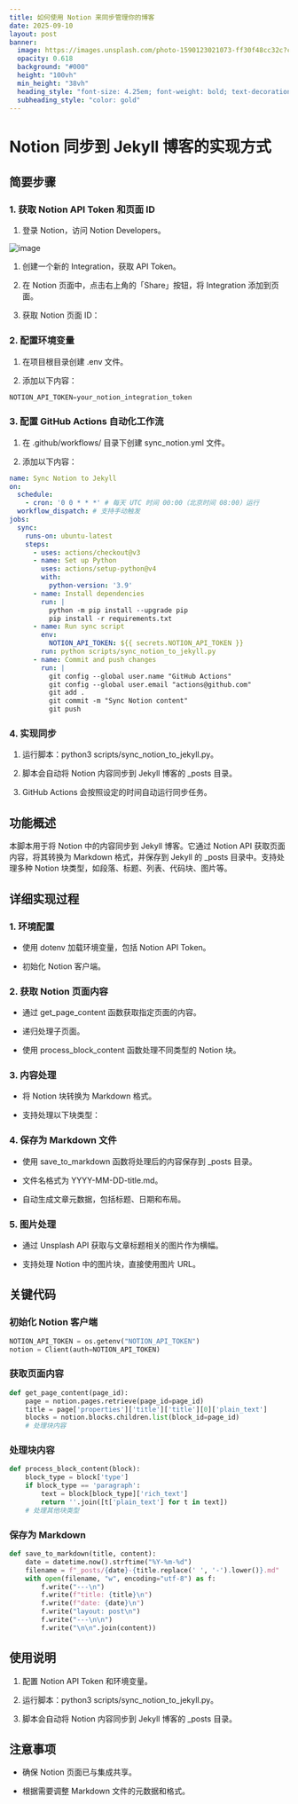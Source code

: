 ```yaml
---
title: 如何使用 Notion 来同步管理你的博客
date: 2025-09-10
layout: post
banner:
  image: https://images.unsplash.com/photo-1590123021073-ff30f48cc32c?crop=entropy&cs=tinysrgb&fit=max&fm=jpg&ixid=M3w2OTIwMzJ8MHwxfHJhbmRvbXx8fHx8fHx8fDE3NTc1MzU3MTh8&ixlib=rb-4.1.0&q=80&w=1080
  opacity: 0.618
  background: "#000"
  height: "100vh"
  min_height: "38vh"
  heading_style: "font-size: 4.25em; font-weight: bold; text-decoration: underline"
  subheading_style: "color: gold"
---
```


# Notion 同步到 Jekyll 博客的实现方式

## 简要步骤

### 1. 获取 Notion API Token 和页面 ID

1. 登录 Notion，访问 Notion Developers。

![image](https://prod-files-secure.s3.us-west-2.amazonaws.com/a7a0cc5a-89b9-4cda-8686-1fba0ca52f40/d19c1afe-dea5-4312-9333-786b0ba83054/image.png?X-Amz-Algorithm=AWS4-HMAC-SHA256&X-Amz-Content-Sha256=UNSIGNED-PAYLOAD&X-Amz-Credential=ASIAZI2LB466WTNBEWAQ%2F20250910%2Fus-west-2%2Fs3%2Faws4_request&X-Amz-Date=20250910T202157Z&X-Amz-Expires=3600&X-Amz-Security-Token=IQoJb3JpZ2luX2VjEIz%2F%2F%2F%2F%2F%2F%2F%2F%2F%2FwEaCXVzLXdlc3QtMiJHMEUCIQD7cbWHsYq7an4UkJB7aE%2BrPxZzzcCmIcHrWe8z%2FEqPdAIgOoi%2BjPkBpvSvQdzHJOeF3%2Btpr85FabnsUhpS9lcPwqMqiAQI9f%2F%2F%2F%2F%2F%2F%2F%2F%2F%2FARAAGgw2Mzc0MjMxODM4MDUiDBTo77FP8WpNEIeSAyrcA1jlQQcRthr1Nma539h1h27NcUyxI9exFXkaD6gqegZ2hGvPJTDQ6r%2F5Wf3fijw3GY6sf14eBmufTgESzhQPFTYJWNwbeyn2kDxC425ZS65tjKSj8midny6aD2E9QludtNDFbdM3XD1ZC51KLROafuKQ7MGTIHq62MxT0gAeV9LVnAB7GqVABE22OQzYg7InLbwIsHKKVC1rfcYt4SkHEaP78VZoG0zHxxStMKTqaaSDn1NU3yjBdYSHJcJLR4MdBW%2BGVoV%2BccK3%2Fi6N0RRGJPd6t5B6SKjQdlxT2bcyygNhs5CnCjcGZr3YAjn8bfN37waWVww0P%2Flu3hqXuH2AF2hlZJ2yvRC0kt7gPynW6YHD7RZLVBaE%2B9KTNRjpmz5Hq%2Bl9Aaa1X0TsSxosvrv2AgOIVvNuc8gRUIT9i%2FMyocsIScfYCFNLVKZGVUn%2FTHQTawHM6iJ3MpHyybBAxfvkeTJP38jbIPD9m2Wx5sZba0hDMh%2FAGZOrURN1AYVFTfWVPCH9qqxJ6CdLTlkgU0EDwhp4O9R75Dg7%2BRgNF5rtgRT%2FcaV77FF4Ha4Y5hZ2NF4zW9LoK7Or4qdmfAvcGHIIVakNAWQmvV%2BUg3Q%2BBn8xNiMyeNDPhYKNl89%2BXS0CMLSvh8YGOqUBF2EZEy6a%2FdgtHeIDJjxQMKcPy7oKW%2Fv3UKopqUSQzNoSX3e2lPItBxFmUE5I9B8JtOQrFhJsWsZ16SrvEOVPcmxKEYlZRCavmzeU%2BP2HQG2PC0p12gnz1eOSdmrjaFsk0rkCklOzQtUs2IBA9GSFvTH2gm0r5kt8ONVgdzbLgtxVWwdawvc9D6oqbywsevmTLQI8Pl8bYuWeBL2qQ8zdzXyblZO9&X-Amz-Signature=872fc5c0cbf63b4ba70102c0a955b6a712742649e5223c127c23a99bcd0c710d&X-Amz-SignedHeaders=host&x-amz-checksum-mode=ENABLED&x-id=GetObject)

1. 创建一个新的 Integration，获取 API Token。

1. 在 Notion 页面中，点击右上角的「Share」按钮，将 Integration 添加到页面。

1. 获取 Notion 页面 ID：


### 2. 配置环境变量

1. 在项目根目录创建 .env 文件。

1. 添加以下内容：

```javascript
NOTION_API_TOKEN=your_notion_integration_token
```

### 3. 配置 GitHub Actions 自动化工作流

1. 在 .github/workflows/ 目录下创建 sync_notion.yml 文件。

1. 添加以下内容：

```yaml
name: Sync Notion to Jekyll
on:
  schedule:
    - cron: '0 0 * * *' # 每天 UTC 时间 00:00（北京时间 08:00）运行
  workflow_dispatch: # 支持手动触发
jobs:
  sync:
    runs-on: ubuntu-latest
    steps:
      - uses: actions/checkout@v3
      - name: Set up Python
        uses: actions/setup-python@v4
        with:
          python-version: '3.9'
      - name: Install dependencies
        run: |
          python -m pip install --upgrade pip
          pip install -r requirements.txt
      - name: Run sync script
        env:
          NOTION_API_TOKEN: ${{ secrets.NOTION_API_TOKEN }}
        run: python scripts/sync_notion_to_jekyll.py
      - name: Commit and push changes
        run: |
          git config --global user.name "GitHub Actions"
          git config --global user.email "actions@github.com"
          git add .
          git commit -m "Sync Notion content"
          git push
```

### 4. 实现同步

1. 运行脚本：python3 scripts/sync_notion_to_jekyll.py。

1. 脚本会自动将 Notion 内容同步到 Jekyll 博客的 _posts 目录。

1. GitHub Actions 会按照设定的时间自动运行同步任务。

## 功能概述

本脚本用于将 Notion 中的内容同步到 Jekyll 博客。它通过 Notion API 获取页面内容，将其转换为 Markdown 格式，并保存到 Jekyll 的 _posts 目录中。支持处理多种 Notion 块类型，如段落、标题、列表、代码块、图片等。

## 详细实现过程

### 1. 环境配置

- 使用 dotenv 加载环境变量，包括 Notion API Token。

- 初始化 Notion 客户端。

### 2. 获取 Notion 页面内容

- 通过 get_page_content 函数获取指定页面的内容。

- 递归处理子页面。

- 使用 process_block_content 函数处理不同类型的 Notion 块。

### 3. 内容处理

- 将 Notion 块转换为 Markdown 格式。

- 支持处理以下块类型：


### 4. 保存为 Markdown 文件

- 使用 save_to_markdown 函数将处理后的内容保存到 _posts 目录。

- 文件名格式为 YYYY-MM-DD-title.md。

- 自动生成文章元数据，包括标题、日期和布局。

### 5. 图片处理

- 通过 Unsplash API 获取与文章标题相关的图片作为横幅。

- 支持处理 Notion 中的图片块，直接使用图片 URL。

## 关键代码

### 初始化 Notion 客户端

```python
NOTION_API_TOKEN = os.getenv("NOTION_API_TOKEN")
notion = Client(auth=NOTION_API_TOKEN)
```

### 获取页面内容

```python
def get_page_content(page_id):
    page = notion.pages.retrieve(page_id=page_id)
    title = page['properties']['title']['title'][0]['plain_text']
    blocks = notion.blocks.children.list(block_id=page_id)
    # 处理块内容
```

### 处理块内容

```python
def process_block_content(block):
    block_type = block['type']
    if block_type == 'paragraph':
        text = block[block_type]['rich_text']
        return ''.join([t['plain_text'] for t in text])
    # 处理其他块类型
```

### 保存为 Markdown

```python
def save_to_markdown(title, content):
    date = datetime.now().strftime("%Y-%m-%d")
    filename = f"_posts/{date}-{title.replace(' ', '-').lower()}.md"
    with open(filename, "w", encoding="utf-8") as f:
        f.write("---\n")
        f.write(f"title: {title}\n")
        f.write(f"date: {date}\n")
        f.write("layout: post\n")
        f.write("---\n\n")
        f.write("\n\n".join(content))
```

## 使用说明

1. 配置 Notion API Token 和环境变量。

1. 运行脚本：python3 scripts/sync_notion_to_jekyll.py。

1. 脚本会自动将 Notion 内容同步到 Jekyll 博客的 _posts 目录。

## 注意事项

- 确保 Notion 页面已与集成共享。

- 根据需要调整 Markdown 文件的元数据和格式。